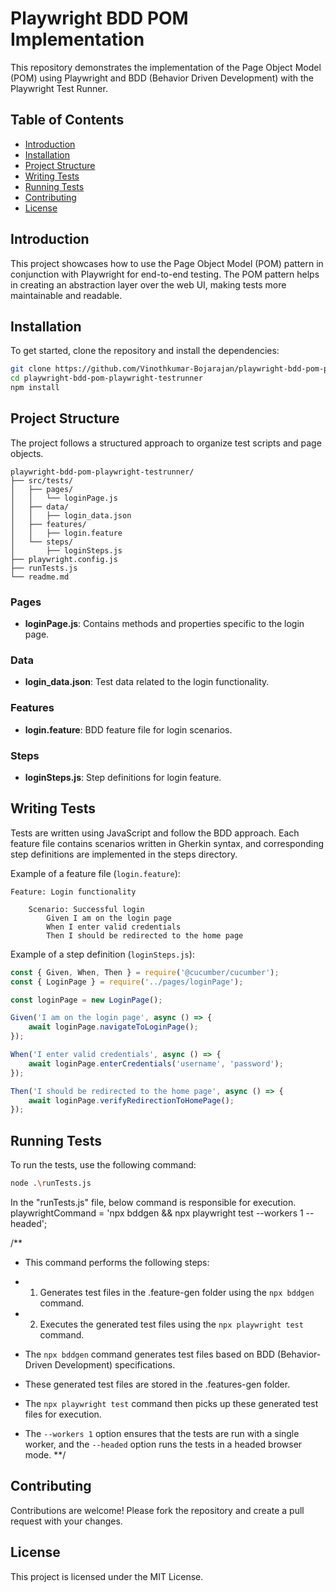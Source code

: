 # Playwright BDD POM Implementation

This repository demonstrates the implementation of the Page Object Model (POM) using Playwright and BDD (Behavior Driven Development) with the Playwright Test Runner.

## Table of Contents
- [Introduction](#introduction)
- [Installation](#installation)
- [Project Structure](#project-structure)
- [Writing Tests](#writing-tests)
- [Running Tests](#running-tests)
- [Contributing](#contributing)
- [License](#license)

## Introduction
This project showcases how to use the Page Object Model (POM) pattern in conjunction with Playwright for end-to-end testing. The POM pattern helps in creating an abstraction layer over the web UI, making tests more maintainable and readable.

## Installation
To get started, clone the repository and install the dependencies:

```bash
git clone https://github.com/Vinothkumar-Bojarajan/playwright-bdd-pom-playwright-testrunner.git
cd playwright-bdd-pom-playwright-testrunner
npm install
```

## Project Structure
The project follows a structured approach to organize test scripts and page objects.

```
playwright-bdd-pom-playwright-testrunner/
├── src/tests/
│   ├── pages/
│   │   └── loginPage.js
│   ├── data/
│   │   ├── login_data.json
│   ├── features/
│   │   ├── login.feature
│   └── steps/
│       ├── loginSteps.js
├── playwright.config.js
├── runTests.js
└── readme.md
```

### Pages
- **loginPage.js**: Contains methods and properties specific to the login page.

### Data
- **login_data.json**: Test data related to the login functionality.

### Features
- **login.feature**: BDD feature file for login scenarios.

### Steps
- **loginSteps.js**: Step definitions for login feature.

## Writing Tests
Tests are written using JavaScript and follow the BDD approach. Each feature file contains scenarios written in Gherkin syntax, and corresponding step definitions are implemented in the steps directory.

Example of a feature file (`login.feature`):
```gherkin
Feature: Login functionality

    Scenario: Successful login
        Given I am on the login page
        When I enter valid credentials
        Then I should be redirected to the home page
```

Example of a step definition (`loginSteps.js`):
```javascript
const { Given, When, Then } = require('@cucumber/cucumber');
const { LoginPage } = require('../pages/loginPage');

const loginPage = new LoginPage();

Given('I am on the login page', async () => {
    await loginPage.navigateToLoginPage();
});

When('I enter valid credentials', async () => {
    await loginPage.enterCredentials('username', 'password');
});

Then('I should be redirected to the home page', async () => {
    await loginPage.verifyRedirectionToHomePage();
});
```

## Running Tests
To run the tests, use the following command:

```bash
node .\runTests.js
```

In the "runTests.js" file, below command is responsible for execution. 
playwrightCommand = 'npx bddgen && npx playwright test --workers 1 --headed';

/**
 * This command performs the following steps:
 * 1. Generates test files in the .feature-gen folder using the `npx bddgen` command.
 * 2. Executes the generated test files using the `npx playwright test` command.
 
 * The `npx bddgen` command generates test files based on BDD (Behavior-Driven Development) specifications.
 * These generated test files are stored in the .features-gen folder.
 
 * The `npx playwright test` command then picks up these generated test files for execution.
 * The `--workers 1` option ensures that the tests are run with a single worker, and the `--headed` option runs the tests in a headed browser mode.
 **/

## Contributing
Contributions are welcome! Please fork the repository and create a pull request with your changes.

## License
This project is licensed under the MIT License.